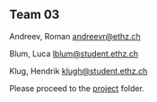 
## Team 03

Andreev, Roman <andreevr@ethz.ch>

Blum, Luca <lblum@student.ethz.ch>

Klug, Hendrik <klugh@student.ethz.ch>


Please proceed to the [project](./project1) folder.
